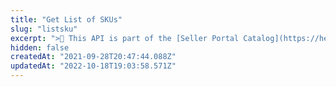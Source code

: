 ```yaml
---
title: "Get List of SKUs"
slug: "listsku"
excerpt: ">📘 This API is part of the [Seller Portal Catalog](https://help.vtex.com/en/tutorial/how-the-seller-portal-catalog-works--7pMB6YOt6YQDQQbzFB4Pxp). This functionality is in the Beta stage and can be discontinued at any moment at VTEX's discretion. VTEX will not be responsible for any instabilities caused by its use or discontinuity. If you have any questions, please contact [our Support Center](https://help.vtex.com/support). \r\n\r\n Retrieves general information about all SKUs.\r\n\r\n## Response body example\r\n\r\n```json\r\n{\r\n    \"data\": [\r\n        \"1\",\r\n        \"10\",\r\n        \"11\",\r\n        \"12\",\r\n        \"13\",\r\n        \"14\",\r\n        \"15\",\r\n        \"16\",\r\n        \"19\",\r\n        \"2\",\r\n        \"20\",\r\n        \"21\",\r\n        \"22\",\r\n        \"23\",\r\n        \"24\"\r\n    ],\r\n    \"_metadata\": {\r\n        \"total\": 65,\r\n        \"from\": 1,\r\n        \"to\": 15\r\n    }\r\n}\r\n```"
hidden: false
createdAt: "2021-09-28T20:47:44.088Z"
updatedAt: "2022-10-18T19:03:58.571Z"
---
```

